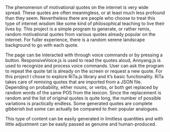 The phenomenon of motivational quotes on the internet is very wide spread. These quotes are often meaningless, or at least much less profound than they seem. Nevertheless there are people who choose to treat this type of internet wisdom like some kind of philosophical teaching to live their lives by. This project is a simple program to generate, or rather remix, random motivational quotes from various quotes already popular on the internet. For fuller experience, there is a random serene landscape background to go with each quote.

The page can be interacted with through voice commands or by pressing a button. ResponsiveVoice.js is used to read the quotes aloud, Annyang.js is used to recognize and process voice commands. User can ask the program to repeat the quote tat is already on the screen or request a new quote.
For this project I chose to explore RiTa.js library and it’s basic functionality. RiTa takes care of remixing quotes that are imported from a JSON file. Depending on probability, either nouns, or verbs, or both get replaced by random words of the same POS from the lexicon. Since the replacement is random and the list of original quotes is quite long, the number of possible variations is practically endless. Some generated quotes are complete gibberish but some can actually be compared  to their popular analogues.

This type of content can be easily generated in limitless quantities and with little adjustment can be easily passed as genuine and human-produced.   
